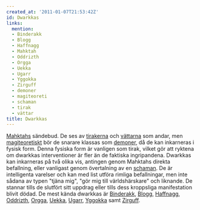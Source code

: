 ```yaml
---
created_at: '2011-01-07T21:53:42Z'
id: Dwarkkas
links:
  mention:
  - Binderakk
  - Blogg
  - Haffnagg
  - Mahktah
  - Oddrizth
  - Orgga
  - Uekka
  - Ugarr
  - Yggokka
  - Zirguff
  - demoner
  - magiteoreti
  - schaman
  - tirak
  - vättar
title: Dwarkkas
---
```


[Mahktahs] sändebud. De ses av [tirakerna] och [vättarna] som andar, men [magiteoretiskt] bör de
snarare klassas som [demoner], då de kan inkarneras i fysisk form. Denna fysiska form är vanligen
som tirak, vilket gör att ryktena om dwarkkas interventioner är fler än de faktiska ingripandena.
Dwarkkas kan inkarneras på två olika vis, antingen genom Mahktahs direkta befallning, eller
vanligast genom övertalning av en [schaman]. De är intelligenta varelser och kan med list utföra
rimliga befallningar, men inte sådana av typen "tjäna mig", "gör mig till världshärskare" och
liknande. De stannar tills de slutfört sitt uppdrag eller tills dess kroppsliga manifestation blivit
dödad. De mest kända dwarkkas är [Binderakk], [Blogg], [Haffnagg], [Oddrizth], [Orgga], [Uekka],
[Ugarr], [Yggokka] samt [Zirguff].

  [Mahktahs]: Mahktah
  [tirakerna]: tirak
  [vättarna]: vättar
  [magiteoretiskt]: magiteoreti
  [demoner]: demoner
  [schaman]: schaman
  [Binderakk]: Binderakk
  [Blogg]: Blogg
  [Haffnagg]: Haffnagg
  [Oddrizth]: Oddrizth
  [Orgga]: Orgga
  [Uekka]: Uekka
  [Ugarr]: Ugarr
  [Yggokka]: Yggokka
  [Zirguff]: Zirguff